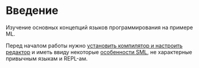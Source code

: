 # Введение
Изучение основных концепций языков программирования на примере ML.

Перед началом работы нужно [установить компилятор и настроить редактор](setup.md) и иметь ввиду некоторые [особенности SML](tricks.md), не характерные привычным языкам и REPL-ам.
